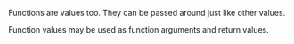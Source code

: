 


Functions are values too. They can be passed around just like other values.

Function values may be used as function arguments and return values.

